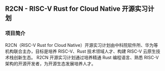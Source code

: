 ## R2CN - RISC-V Rust for Cloud Native 开源实习计划

### 项目简介

R2CN（RISC-V Rust for Cloud Native）开源实习计划由中科院软件所、华为等机构联合主办，目标是培养 RISC-V、Rust 技术领域人才、构建 RISC-V 云原生技术栈创新生态。 R2CN 开源实习计划通过培养精通 Rust 编程语言、熟悉 RISC-V 架构的开源开发者，为开源生态发展培养人才。
